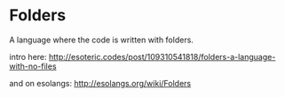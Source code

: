 # Folders
A language where the code is written with folders. 

intro here: http://esoteric.codes/post/109310541818/folders-a-language-with-no-files

and on esolangs: http://esolangs.org/wiki/Folders
